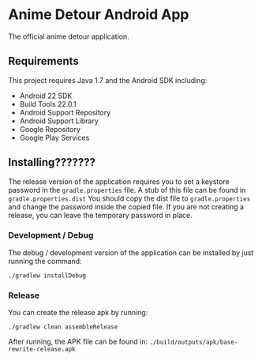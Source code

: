 Anime Detour Android App
========================

The official anime detour application.

Requirements
------------

This project requires Java 1.7 and the Android SDK including:
 * Android 22 SDK
 * Build Tools 22.0.1
 * Android Support Repository
 * Android Support Library
 * Google Repository
 * Google Play Services

Installing???????
----------

The release version of the application requires you to set a keystore password
in the `gradle.properties` file. A stub of this file can be found in
`gradle.properties.dist` You should copy the dist file to `gradle.properties`
and change the password inside the copied file.
If you are not creating a release, you can leave the temporary password in place.

### Development / Debug ###

The debug / development version of the application can be installed by just 
running the command:

    ./gradlew installDebug

### Release ###

You can create the release apk by running:

    ./gradlew clean assembleRelease
    
After running, the APK file can be found in: 
`./build/outputs/apk/base-rewrite-release.apk`
